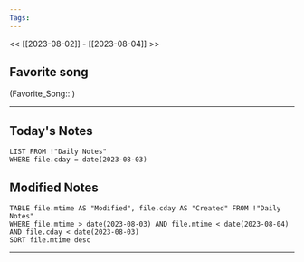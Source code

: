 ```yaml
---
Tags:
---
```

<< [[2023-08-02]] - [[2023-08-04]] >>
## Favorite song
(Favorite_Song:: )

___
## Today's Notes
```dataview
LIST FROM !"Daily Notes"
WHERE file.cday = date(2023-08-03)
```
## Modified Notes
```dataview
TABLE file.mtime AS "Modified", file.cday AS "Created" FROM !"Daily Notes" 
WHERE file.mtime > date(2023-08-03) AND file.mtime < date(2023-08-04) AND file.cday < date(2023-08-03)
SORT file.mtime desc
```
___
